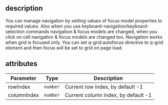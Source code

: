 ## description
You can manage navigation by setting values of focus model properties to required values. Also when you use keyboard-navigation/keyboard-selection commands navigation & focus models are changed, when you click on cell navigation & focus models are changed too.
Navigation works when grid is focused only. You can set q-grid:autofocus directive to q-grid element and then focus will be set to grid on page load.

## attributes
<table class="attributes">
<thead>
	<tr>
		<th>Parameter</th>
		<th>Type</th>
		<th>Description</th>
	</tr>
</thead>
<tbody>
	<tr>
	  <td>rowIndex</td>
	  <td><code>number</code></td>
	  <td>Current row index, by default -1
	  </td>
	</tr>
	<tr>
	  <td>columnIndex</td>
	  <td><code>number</code></td>
	  <td>Current column index, by default -1
	  </td>
	</tr>
</tbody>
</table>

